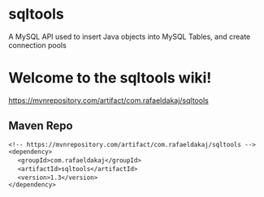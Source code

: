 # sqltools
A MySQL API used to insert Java objects into MySQL Tables, and create connection pools
# Welcome to the sqltools wiki!

https://mvnrepository.com/artifact/com.rafaeldakaj/sqltools

## Maven Repo

`<!-- https://mvnrepository.com/artifact/com.rafaeldakaj/sqltools -->`<br> 
`<dependency>`<br> 
&emsp; `<groupId>com.rafaeldakaj</groupId>`<br> 
&emsp; `<artifactId>sqltools</artifactId>`<br> 
&emsp; `<version>1.3</version>`<br> 
`</dependency>`<br> 

